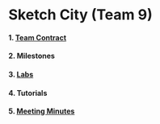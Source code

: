 # Sketch City (Team 9)
#### 1. [Team Contract](contract.md)
#### 2. Milestones
#### 3. [Labs](labs.md)
#### 4. Tutorials
#### 5. [Meeting Minutes](minutes.md)
